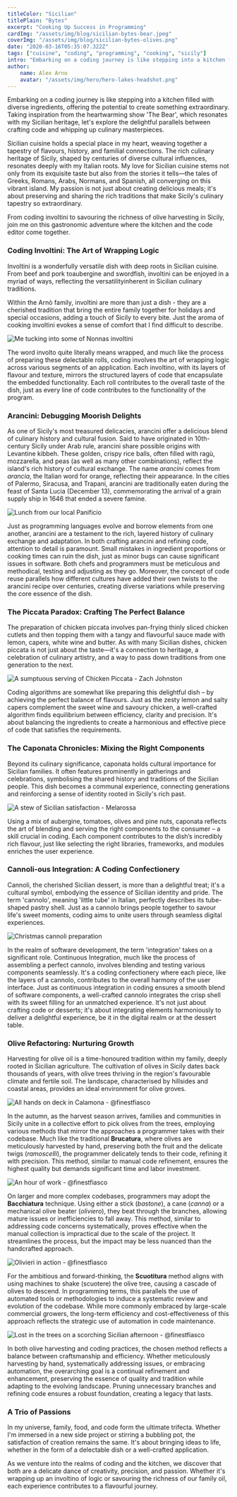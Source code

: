 ```yaml
---
titleColor: "Sicilian"
titlePlain: "Bytes"
excerpt: "Cooking Up Success in Programming"
cardImg: "/assets/img/blog/sicilian-bytes-bear.jpeg"
coverImg: "/assets/img/blog/sicilian-bytes-olives.png"
date: "2020-03-16T05:35:07.322Z"
tags: ["cuisine", "coding", "programming", "cooking", "sicily"]
intro: "Embarking on a coding journey is like stepping into a kitchen filled with diverse ingredients."
author:
    name: Alex Arno
    avatar: "/assets/img/hero/hero-lakes-headshot.png"
---
```


Embarking on a coding journey is like stepping into a kitchen filled with diverse ingredients, offering the potential to create something extraordinary. Taking inspiration from the heartwarming show 'The Bear', which resonates with my Sicilian heritage, let's explore the delightful parallels between crafting code and whipping up culinary masterpieces.

Sicilian cuisine holds a special place in my heart, weaving together a tapestry of flavours, history, and familial connections. The rich culinary heritage of Sicily, shaped by centuries of diverse cultural influences, resonates deeply with my Italian roots. My love for Sicilian cuisine stems not only from its exquisite taste but also from the stories it tells—the tales of Greeks, Romans, Arabs, Normans, and Spanish, all converging on this vibrant island. My passion is not just about creating delicious meals; it's about preserving and sharing the rich traditions that make Sicily's culinary tapestry so extraordinary.

From coding involtini to savouring the richness of olive harvesting in Sicily, join me on this gastronomic adventure where the kitchen and the code editor come together.

### Coding Involtini: The Art of Wrapping Logic

Involtini is a wonderfully versatile dish with deep roots in Sicilian cuisine. From beef and pork toaubergine and swordfish, involtini can be enjoyed in a myriad of ways, reflecting the versatilityinherent in Sicilian culinary traditions.

Within the Arnò family, involtini are more than just a dish - they are a cherished tradition that bring the entire family together for holidays and special occasions, adding a touch of Sicily to every bite. Just the aroma of cooking involtini evokes a sense of comfort that I find difficult to describe.

![Me tucking into some of Nonnas involtini](/assets/img/blog/sicilian-bytes-involtini.png)

The word involto quite literally means wrapped, and much like the process of preparing these delectable rolls, coding involves the art of wrapping logic across various segments of an application. Each involtino, with its layers of flavour and texture, mirrors the structured layers of code that encapsulate the embedded functionality. Each roll contributes to the overall taste of the dish, just as every line of code contributes to the functionality of the program.

### Arancini: Debugging Moorish Delights

As one of Sicily's most treasured delicacies, arancini offer a delicious blend of culinary history and cultural fusion. Said to have originated in 10th-century Sicily under Arab rule, arancini share possible origins with Levantine kibbeh. These golden, crispy rice balls, often filled with ragù, mozzarella, and peas (as well as many other combinations), reflect the island's rich history of cultural exchange. The name _arancini_ comes from _arancia_, the Italian word for orange, reflecting their appearance. In the cities of Palermo, Siracusa, and Trapani, arancini are traditionally eaten during the feast of Santa Lucia (December 13), commemorating the arrival of a grain supply ship in 1646 that ended a severe famine.

![Lunch from our local Panificio](/assets/img/blog/sicilian-bytes-arancini.jpeg)

Just as programming languages evolve and borrow elements from one another, arancini are a testament to the rich, layered history of culinary exchange and adaptation. In both crafting arancini and refining code, attention to detail is paramount. Small mistakes in ingredient proportions or cooking times can ruin the dish, just as minor bugs can cause significant issues in software. Both chefs and programmers must be meticulous and methodical, testing and adjusting as they go. Moreover, the concept of code reuse parallels how different cultures have added their own twists to the arancini recipe over centuries, creating diverse variations while preserving the core essence of the dish.

### The Piccata Paradox: Crafting The Perfect Balance

The preparation of chicken piccata involves pan-frying thinly sliced chicken cutlets and then topping them with a tangy and flavourful sauce made with lemon, capers, white wine and butter. As with many Sicilian dishes, chicken piccata is not just about the taste—it's a connection to heritage, a celebration of culinary artistry, and a way to pass down traditions from one generation to the next.

![A sumptuous serving of Chicken Piccata - Zach Johnston](/assets/img/blog/sicilian-bytes-piccata.png)

Coding algorithms are somewhat like preparing this delightful dish – by achieving the perfect balance of flavours. Just as the zesty lemon and salty capers complement the sweet wine and savoury chicken, a well-crafted algorithm finds equilibrium between efficiency, clarity and precision. It's about balancing the ingredients to create a harmonious and effective piece of code that satisfies the requirements.

### The Caponata Chronicles: Mixing the Right Components

Beyond its culinary significance, caponata holds cultural importance for Sicilian families. It often features prominently in gatherings and celebrations, symbolising the shared history and traditions of the Sicilian people. This dish becomes a communal experience, connecting generations and reinforcing a sense of identity rooted in Sicily's rich past.

![A stew of Sicilian satisfaction - Melarossa](/assets/img/blog/sicilian-bytes-caponata.jpeg)

Using a mix of aubergine, tomatoes, olives and pine nuts, caponata reflects the art of blending and serving the right components to the consumer – a skill crucial in coding. Each component contributes to the dish’s incredibly rich flavour, just like selecting the right libraries, frameworks, and modules enriches the user experience.

### Cannoli-ous Integration: A Coding Confectionery

Cannoli, the cherished Sicilian dessert, is more than a delightful treat; it's a cultural symbol, embodying the essence of Sicilian identity and pride. The term 'cannolo', meaning 'little tube' in Italian, perfectly describes its tube-shaped pastry shell. Just as a cannolo brings people together to savour life's sweet moments, coding aims to unite users through seamless digital experiences.

![Christmas cannoli preparation](/assets/img/blog/sicilian-bytes-cannoli.png)

In the realm of software development, the term 'integration' takes on a significant role. Continuous Integration, much like the process of assembling a perfect cannolo, involves blending and testing various components seamlessly. It's a coding confectionery where each piece, like the layers of a cannolo, contributes to the overall harmony of the user interface. Just as continuous integration in coding ensures a smooth blend of software components, a well-crafted cannolo integrates the crisp shell with its sweet filling for an unmatched experience. It's not just about crafting code or desserts; it's about integrating elements harmoniously to deliver a delightful experience, be it in the digital realm or at the dessert table.

### Olive Refactoring: Nurturing Growth

Harvesting for olive oil is a time-honoured tradition within my family, deeply rooted in Sicilian agriculture. The cultivation of olives in Sicily dates back thousands of years, with olive trees thriving in the region's favourable climate and fertile soil. The landscape, characterised by hillsides and coastal areas, provides an ideal environment for olive groves.

![All hands on deck in Calamona - @finestfiasco](/assets/img/blog/sicilian-bytes-family.jpg)

In the autumn, as the harvest season arrives, families and communities in Sicily unite in a collective effort to pick olives from the trees, employing various methods that mirror the approaches a programmer takes with their codebase. Much like the traditional **Brucatura**, where olives are meticulously harvested by hand, preserving both the fruit and the delicate twigs (_ramoscelli_), the programmer delicately tends to their code, refining it with precision. This method, similar to manual code refinement, ensures the highest quality but demands significant time and labor investment.

![An hour of work - @finestfiasco](/assets/img/blog/sicilian-bytes-haul.jpg)

On larger and more complex codebases, programmers may adopt the **Bacchiatura** technique. Using either a stick (_bastone_), a cane (_canna_) or a mechanical olive beater (_oliviero_), they beat through the branches, allowing mature issues or inefficiencies to fall away. This method, similar to addressing code concerns systematically, proves effective when the manual collection is impractical due to the scale of the project. It streamlines the process, but the impact may be less nuanced than the handcrafted approach.

![Olivieri in action - @finestfiasco](/assets/img/blog/sicilian-bytes-olivieri.jpg)

For the ambitious and forward-thinking, the **Scuotitura** method aligns with using machines to shake (scuotere) the olive tree, causing a cascade of olives to descend. In programming terms, this parallels the use of automated tools or methodologies to induce a systematic review and evolution of the codebase. While more commonly embraced by large-scale commercial growers, the long-term efficiency and cost-effectiveness of this approach reflects the strategic use of automation in code maintenance.

![Lost in the trees on a scorching Sicilian afternoon - @finestfiasco](/assets/img/blog/sicilian-bytes-me.jpg)

In both olive harvesting and coding practices, the chosen method reflects a balance between craftsmanship and efficiency. Whether meticulously harvesting by hand, systematically addressing issues, or embracing automation, the overarching goal is a continual refinement and enhancement, preserving the essence of quality and tradition while adapting to the evolving landscape. Pruning unnecessary branches and refining code ensures a robust foundation, creating a legacy that lasts.

### A Trio of Passions

In my universe, family, food, and code form the ultimate trifecta. Whether I'm immersed in a new side project or stirring a bubbling pot, the satisfaction of creation remains the same. It's about bringing ideas to life, whether in the form of a delectable dish or a well-crafted application.

As we venture into the realms of coding and the kitchen, we discover that both are a delicate dance of creativity, precision, and passion. Whether it's wrapping up an involtino of logic or savouring the richness of our family oil, each experience contributes to a flavourful journey.

